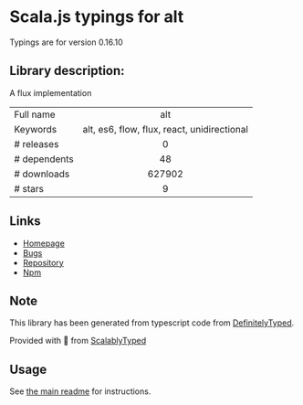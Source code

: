 
# Scala.js typings for alt

Typings are for version 0.16.10

## Library description:
A flux implementation

|                    |                 |
| ------------------ | :-------------: |
| Full name          | alt |
| Keywords           | alt, es6, flow, flux, react, unidirectional |
| # releases         | 0 |
| # dependents       | 48 |
| # downloads        | 627902 |
| # stars            | 9 |

## Links
- [Homepage](https://github.com/goatslacker/alt#readme)
- [Bugs](https://github.com/goatslacker/alt/issues)
- [Repository](https://github.com/goatslacker/alt)
- [Npm](https://www.npmjs.com/package/alt)
    


## Note
This library has been generated from typescript code from [DefinitelyTyped](https://definitelytyped.org).

Provided with :purple_heart: from [ScalablyTyped](https://github.com/oyvindberg/ScalablyTyped)

## Usage
See [the main readme](../../readme.md) for instructions.


